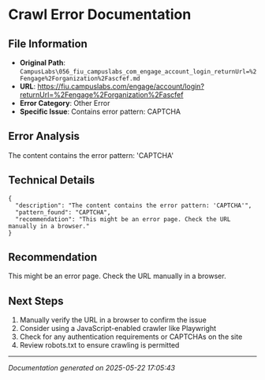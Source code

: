 # Crawl Error Documentation

## File Information
- **Original Path**: `CampusLabs\056_fiu_campuslabs_com_engage_account_login_returnUrl=%2Fengage%2Forganization%2Fascfef.md`
- **URL**: https://fiu.campuslabs.com/engage/account/login?returnUrl=%2Fengage%2Forganization%2Fascfef
- **Error Category**: Other Error
- **Specific Issue**: Contains error pattern: CAPTCHA

## Error Analysis
The content contains the error pattern: 'CAPTCHA'

## Technical Details
```
{
  "description": "The content contains the error pattern: 'CAPTCHA'",
  "pattern_found": "CAPTCHA",
  "recommendation": "This might be an error page. Check the URL manually in a browser."
}
```

## Recommendation
This might be an error page. Check the URL manually in a browser.

## Next Steps
1. Manually verify the URL in a browser to confirm the issue
2. Consider using a JavaScript-enabled crawler like Playwright
3. Check for any authentication requirements or CAPTCHAs on the site
4. Review robots.txt to ensure crawling is permitted

---
*Documentation generated on 2025-05-22 17:05:43*
